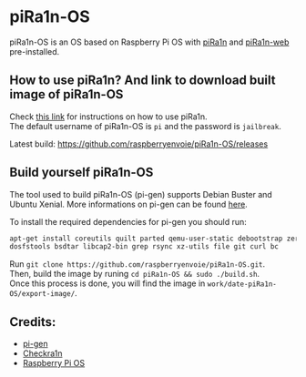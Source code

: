 # piRa1n-OS
piRa1n-OS is an OS based on Raspberry Pi OS with [piRa1n](https://github.com/raspberryenvoie/piRa1n) and [piRa1n-web](https://github.com/raspberryenvoie/piRa1n-web) pre-installed.

## How to use piRa1n? And link to download built image of piRa1n-OS
Check [this link](https://github.com/raspberryenvoie/piRa1n) for instructions on how to use piRa1n.\
The default username of piRa1n-OS is `pi` and the password is `jailbreak`.

Latest build: https://github.com/raspberryenvoie/piRa1n-OS/releases

## Build yourself piRa1n-OS
The tool used to build piRa1n-OS (pi-gen) supports Debian Buster and Ubuntu Xenial. More informations on pi-gen can be found [here](https://github.com/RPi-Distro/Pi-gen).

To install the required dependencies for pi-gen you should run:
```bash
apt-get install coreutils quilt parted qemu-user-static debootstrap zerofree zip \
dosfstools bsdtar libcap2-bin grep rsync xz-utils file git curl bc
```
Run `git clone https://github.com/raspberryenvoie/piRa1n-OS.git`.\
Then, build the image by runing `cd piRa1n-OS && sudo ./build.sh`.\
Once this process is done, you will find the image in `work/date-piRa1n-OS/export-image/`.

## Credits:
- [pi-gen](https://github.com/RPi-Distro/Pi-gen)
- [Checkra1n](https://checkra.in)
- [Raspberry Pi OS](https://www.raspberrypi.org/downloads/raspbian/)
